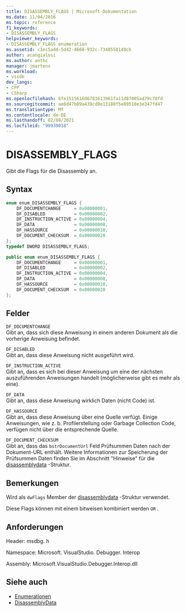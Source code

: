 ```yaml
---
title: DISASSEMBLY_FLAGS | Microsoft-Dokumentation
ms.date: 11/04/2016
ms.topic: reference
f1_keywords:
- DISASSEMBLY_FLAGS
helpviewer_keywords:
- DISASSEMBLY_FLAGS enumeration
ms.assetid: c1ec5a4d-5d42-4660-932c-7348550140cb
author: acangialosi
ms.author: anthc
manager: jmartens
ms.workload:
- vssdk
dev_langs:
- CPP
- CSharp
ms.openlocfilehash: 6fe1515616d6781613961fa11d87005a479c70fd
ms.sourcegitcommit: ae6d47b09a439cd0e13180f5e89510e3e347fd47
ms.translationtype: MT
ms.contentlocale: de-DE
ms.lasthandoff: 02/08/2021
ms.locfileid: "99939018"
---
```

# <a name="disassembly_flags"></a>DISASSEMBLY_FLAGS
Gibt die Flags für die Disassembly an.

## <a name="syntax"></a>Syntax

```cpp
enum enum_DISASSEMBLY_FLAGS {
    DF_DOCUMENTCHANGE     = 0x00000001,
    DF_DISABLED           = 0x00000002,
    DF_INSTRUCTION_ACTIVE = 0x00000004,
    DF_DATA               = 0x00000008,
    DF_HASSOURCE          = 0x00000010,
    DF_DOCUMENT_CHECKSUM  = 0x00000020
};
typedef DWORD DISASSEMBLY_FLAGS;
```

```csharp
public enum enum_DISASSEMBLY_FLAGS {
    DF_DOCUMENTCHANGE     = 0x00000001,
    DF_DISABLED           = 0x00000002,
    DF_INSTRUCTION_ACTIVE = 0x00000004,
    DF_DATA               = 0x00000008,
    DF_HASSOURCE          = 0x00000010,
    DF_DOCUMENT_CHECKSUM  = 0x00000020
};
```

## <a name="fields"></a>Felder
`DF_DOCUMENTCHANGE`\
Gibt an, dass sich diese Anweisung in einem anderen Dokument als die vorherige Anweisung befindet.

`DF_DISABLED`\
Gibt an, dass diese Anweisung nicht ausgeführt wird.

`DF_INSTRUCTION_ACTIVE`\
Gibt an, dass es sich bei dieser Anweisung um eine der nächsten auszuführenden Anweisungen handelt (möglicherweise gibt es mehr als eine).

`DF_DATA`\
Gibt an, dass diese Anweisung wirklich Daten (nicht Code) ist.

`DF_HASSOURCE`\
Gibt an, dass diese Anweisung über eine Quelle verfügt. Einige Anweisungen, wie z. b. Profilerstellung oder Garbage Collection Code, verfügen nicht über die entsprechende Quelle.

`DF_DOCUMENT_CHECKSUM`\
Gibt an, dass das `bstrDocumentUrl` Feld Prüfsummen Daten nach der Dokument-URL enthält. Weitere Informationen zur Speicherung der Prüfsummen Daten finden Sie im Abschnitt "Hinweise" für die [disassemblydata](../../../extensibility/debugger/reference/disassemblydata.md) -Struktur.

## <a name="remarks"></a>Bemerkungen
Wird als `dwFlags` Member der [disassemblydata](../../../extensibility/debugger/reference/disassemblydata.md) -Struktur verwendet.

Diese Flags können mit einem bitweisen kombiniert werden `OR` .

## <a name="requirements"></a>Anforderungen
Header: msdbg. h

Namespace: Microsoft. VisualStudio. Debugger. Interop

Assembly: Microsoft.VisualStudio.Debugger.Interop.dll

## <a name="see-also"></a>Siehe auch
- [Enumerationen](../../../extensibility/debugger/reference/enumerations-visual-studio-debugging.md)
- [DisassemblyData](../../../extensibility/debugger/reference/disassemblydata.md)
